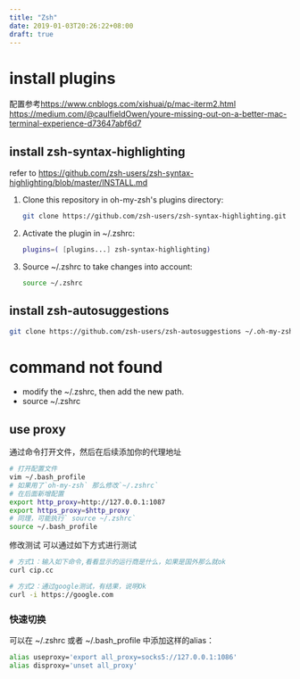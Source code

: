 ```yaml
---
title: "Zsh"
date: 2019-01-03T20:26:22+08:00
draft: true
---
```


# install plugins
配置参考<https://www.cnblogs.com/xishuai/p/mac-iterm2.html>
<https://medium.com/@caulfieldOwen/youre-missing-out-on-a-better-mac-terminal-experience-d73647abf6d7>
## install zsh-syntax-highlighting  
refer to <https://github.com/zsh-users/zsh-syntax-highlighting/blob/master/INSTALL.md>

1. Clone this repository in oh-my-zsh's plugins directory:
    ```sh
    git clone https://github.com/zsh-users/zsh-syntax-highlighting.git ${ZSH_CUSTOM:-~/.oh-my-zsh/custom}/plugins/zsh-syntax-highlighting
    ```
2. Activate the plugin in ~/.zshrc:
    ```sh
    plugins=( [plugins...] zsh-syntax-highlighting)
    ```
3. Source ~/.zshrc to take changes into account:
    ```sh
    source ~/.zshrc
    ```

## install zsh-autosuggestions
```sh
git clone https://github.com/zsh-users/zsh-autosuggestions ~/.oh-my-zsh/custom/plugins/zsh-autosuggestions
```

# command not found
- modify the ~/.zshrc, then add the new path.
- source ~/.zshrc

## use proxy

通过命令打开文件，然后在后续添加你的代理地址
```sh
# 打开配置文件
vim ~/.bash_profile
# 如果用了`oh-my-zsh` 那么修改`~/.zshrc`
# 在后面新增配置
export http_proxy=http://127.0.0.1:1087
export https_proxy=$http_proxy
# 同理，可能执行` source ~/.zshrc`
source ~/.bash_profile
```

修改测试
可以通过如下方式进行测试
```sh
# 方式1：输入如下命令,看看显示的运行商是什么，如果是国外那么就ok
curl cip.cc

# 方式2：通过google测试，有结果，说明Ok
curl -i https://google.com
```

### 快速切换

可以在 ~/.zshrc 或者 ~/.bash_profile 中添加这样的alias：
```sh
alias useproxy='export all_proxy=socks5://127.0.0.1:1086'
alias disproxy='unset all_proxy'
```